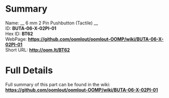 
Summary
=================
  
Name: __ 6 mm 2 Pin Pushbutton (Tactile) __    
ID: __BUTA-06-X-02PI-01__   
Hex ID: __BT62__   
WebPage: __https://github.com/oomlout/oomlout-OOMP/wiki/BUTA-06-X-02PI-01__   
Short URL: __http://oom.lt/BT62__   

Full Details
==========================
Full summary of this part can be found in the wiki:   
__https://github.com/oomlout/oomlout-OOMP/wiki/BUTA-06-X-02PI-01__    

